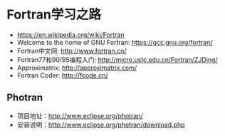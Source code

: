 # Fortran学习之路

* <https://en.wikipedia.org/wiki/Fortran>
* Welcome to the home of GNU Fortran: <https://gcc.gnu.org/fortran/>
* Fortran中文网: <http://www.fortran.cn/>
* Fortran77和90/95编程入门: <http://micro.ustc.edu.cn/Fortran/ZJDing/>
* Approximatrix: <http://approximatrix.com/>
* Fortran Coder: <http://fcode.cn/>

## Photran

* 项目地址：<http://www.eclipse.org/photran/>
* 安装说明：<http://www.eclipse.org/photran/download.php>
